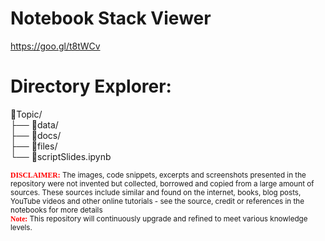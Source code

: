 # Notebook Stack Viewer      
  
https://goo.gl/t8tWCv  
  
# Directory Explorer:      
:open_file_folder:Topic/      
├── :open_file_folder:data/  
├── :open_file_folder:docs/    
├── :open_file_folder:files/   
└── :closed_book:scriptSlides.ipynb
  
<sub><span style="color:red; font-family:Comic Sans MS">**DISCLAIMER:**</span> The images, code snippets, excerpts and screenshots presented in the repository were not invented but collected, borrowed and copied from a large amount of sources. These sources include similar and found on the internet, books, blog posts, YouTube videos and other online tutorials - see the source, credit or references in the notebooks for more details</sub>  
<sub><span style="color:red; font-family:Comic Sans MS">**Note:**</span> This repository will continuously upgrade and refined to meet various knowledge levels.</sub>    
